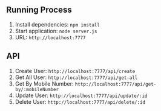 ## Running Process

1. Install dependencies: `npm install`
2. Start application: `node server.js`
3. URL: `http://localhost:7777`

## API

1. Create User: `http://localhost:7777/api/create`
2. Get All User: `http://localhost:7777/api/get-all`
3. Get By Mobile Number: `http://localhost:7777/api/get-by/:mobileNumber`
4. Update User: `http://localhost:7777/api/update/:id`
5. Delete User: `http://localhost:7777/api/delete/:id`
